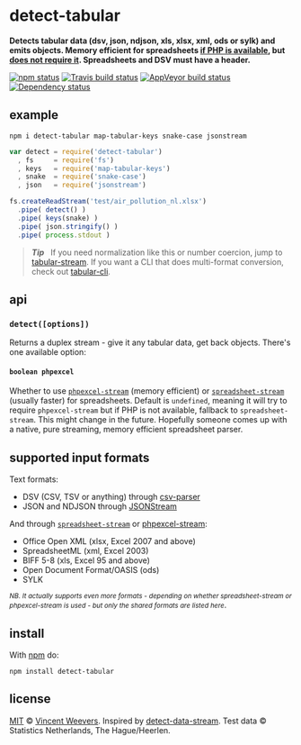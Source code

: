 # detect-tabular

**Detects tabular data (dsv, json, ndjson, xls, xlsx, xml, ods or sylk) and emits objects. Memory efficient for spreadsheets [if PHP is available](https://www.npmjs.com/package/phpexcel-stream), but [does not require it](https://github.com/vweevers/spreadsheet-stream). Spreadsheets and DSV must have a header.**

[![npm status](http://img.shields.io/npm/v/detect-tabular.svg?style=flat-square)](https://www.npmjs.org/package/detect-tabular) [![Travis build status](https://img.shields.io/travis/vweevers/detect-tabular.svg?style=flat-square&label=travis)](http://travis-ci.org/vweevers/detect-tabular) [![AppVeyor build status](https://img.shields.io/appveyor/ci/vweevers/detect-tabular.svg?style=flat-square&label=appveyor)](https://ci.appveyor.com/project/vweevers/detect-tabular) [![Dependency status](https://img.shields.io/david/vweevers/detect-tabular.svg?style=flat-square)](https://david-dm.org/vweevers/detect-tabular)

## example

`npm i detect-tabular map-tabular-keys snake-case jsonstream`

```js
var detect = require('detect-tabular')
  , fs     = require('fs')
  , keys   = require('map-tabular-keys')
  , snake  = require('snake-case')
  , json   = require('jsonstream')

fs.createReadStream('test/air_pollution_nl.xlsx')
  .pipe( detect() )
  .pipe( keys(snake) )
  .pipe( json.stringify() )
  .pipe( process.stdout )
```

> **_Tip_** &nbsp; If you need normalization like this or number coercion, jump to [tabular-stream](https://www.npmjs.org/package/tabular-stream). If you want a CLI that does multi-format conversion, check out [tabular-cli](https://www.npmjs.org/package/tabular-cli).

## api

### `detect([options])`

Returns a duplex stream - give it any tabular data, get back objects. There's one available option:

#### `boolean phpexcel`

Whether to use [`phpexcel-stream`](https://npmjs.com/package/phpexcel-stream) (memory efficient) or [`spreadsheet-stream`](https://github.com/vweevers/spreadsheet-stream) (usually faster) for spreadsheets. Default is `undefined`, meaning it will try to require `phpexcel-stream` but if PHP is not available, fallback to `spreadsheet-stream`. This might change in the future. Hopefully someone comes up with a native, pure streaming, memory efficient spreadsheet parser.

## supported input formats

Text formats:

- DSV (CSV, TSV or anything) through [csv-parser](https://npmjs.com/package/csv-parser)
- JSON and NDJSON through [JSONStream](https://npmjs.com/package/JSONStream)

And through [`spreadsheet-stream`](https://github.com/vweevers/spreadsheet-stream) or [phpexcel-stream](https://npmjs.com/package/phpexcel-stream):

- Office Open XML (xlsx, Excel 2007 and above)
- SpreadsheetML (xml, Excel 2003)
- BIFF 5-8 (xls, Excel 95 and above)
- Open Document Format/OASIS (ods)
- SYLK

<small><i>NB. It actually supports even more formats - depending on whether spreadsheet-stream or phpexcel-stream is used - but only the shared formats are listed here</small></i>.

## install

With [npm](https://npmjs.org) do:

```
npm install detect-tabular
```

## license

[MIT](http://opensource.org/licenses/MIT) © [Vincent Weevers](http://vincentweevers.nl). Inspired by [detect-data-stream](https://www.npmjs.com/package/detect-data-stream).  Test data © Statistics Netherlands, The Hague/Heerlen.
